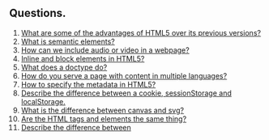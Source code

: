 ## Questions.

1. [What are some of the advantages of HTML5 over its previous versions?](/src/answers/html5-vs-html.md)
2. [What is semantic elements?](/src/answers/semantic-elements.md)
3. [How can we include audio or video in a webpage?](/src/answers/audio-and-video.md)
4. [Inline and block elements in HTML5?](/src/answers/inline-and-block-elements.md)
5. [What does a doctype do?](/src/answers/doctype.md)
6. [How do you serve a page with content in multiple languages?](/src/answers/multiple-languages.md)
7. [How to specify the metadata in HTML5?](/src/answers/metadata.md)
8. [Describe the difference between a cookie, sessionStorage and localStorage.](/src/answers/cookies-localstorage-seesionstorage.md)
9. [What is the difference between canvas and svg?](/src/answers/canvas-svg.md)
10. [Are the HTML tags and elements the same thing?](/src/answers/tags-vs-elements.md)
11. [Describe the difference between <script>, <script async> and <script defer>.](/src/answers/script_script-async_script-defer.md)
12. [What is progressive rendering?](/src/answers/progressive-rendering.md)
13. [Why you would use a srcset attribute in an image tag? Explain the process the browser uses when evaluating the content of this attribute.](/src/answers/srcset.md)
14. [Describe HTML Form validation.](/src/answers/html-form-validation.md)
15. [Describe DOM.](/src/answers/dom.md)
16. [What is WebSocket?](/src/answers/websocket.md)
17. [What is SSE(server-sent-events)?](/src/answers/sse.md)
18. [What is Webworkers?](/src/answers/webworkers.md)
19. [What are data- attributes good for?](/src/answers/data-attribute.md)
20. [Describe get/post in form submission.](/src/answers/method-get-and-post.md)
21. [What are tags and attributes in HTML?](/src/answers/tags-and-attributes.md)
22. [What are void elements in HTML?](/src/answers/void-elements.md)
23. [What is the advantage of collapsing white space?](/src/answers/collapsing-whitespace.md)
24. [What are HTML Entities?](/src/answers/html-entities.md)
25. What are different types of lists in HTML?(/src/answers/)
26. What is the difference between the ‘id’ attribute and the ‘class’ attribute of HTML elements?(/src/answers/)
27. Describe HTML layout structure.(/src/answers/)
28. How to optimize website assets loading?(/src/answers/)
29. What are the various formatting tags in HTML?(/src/answers/)
30. Please explain how to indicate the character set being used by a document in HTML?
31. Can we display a web page inside a web page or Is nesting of webpages possible?
32. What is Cell Padding and Cell Spacing?
33. How can we club two or more rows or columns into a single row or column in an HTML table?
34. In how many ways can we position an HTML element? Or what are the permissible values of the position attribute?
35. In how many ways you can display HTML elements?
36. What is the difference between “display: none” and “visibility: hidden”?
37. How to specify the link in HTML and explain the target attribute?
38. In how many ways can we specify the CSS styles for the HTML element?
39. Difference between link tag and anchor tag ?
40. How to include javascript code in HTML?
41. When to use scripts in the head and when to use scripts in the body?
42. What are forms and how to create forms in HTML?
43. How to handle events in HTML?